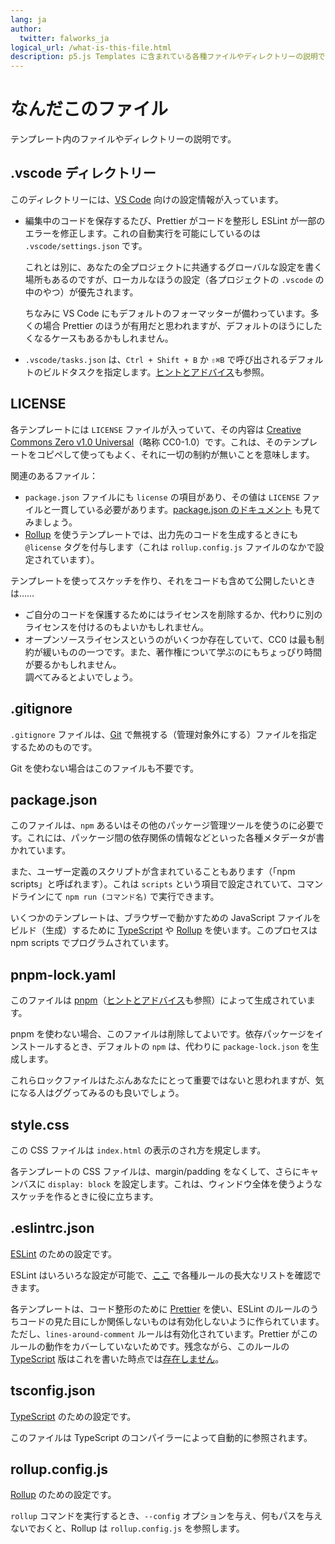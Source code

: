 ```yaml
---
lang: ja
author:
  twitter: falworks_ja
logical_url: /what-is-this-file.html
description: p5.js Templates に含まれている各種ファイルやディレクトリーの説明です。
---
```


# なんだこのファイル

テンプレート内のファイルやディレクトリーの説明です。

## .vscode ディレクトリー

このディレクトリーには、[VS Code](https://code.visualstudio.com/) 向けの設定情報が入っています。

- 編集中のコードを保存するたび、Prettier がコードを整形し ESLint が一部のエラーを修正します。これの自動実行を可能にしているのは `.vscode/settings.json` です。

    これとは別に、あなたの全プロジェクトに共通するグローバルな設定を書く場所もあるのですが、ローカルなほうの設定（各プロジェクトの `.vscode` の中のやつ）が優先されます。

    ちなみに VS Code にもデフォルトのフォーマッターが備わっています。多くの場合 Prettier のほうが有用だと思われますが、デフォルトのほうにしたくなるケースもあるかもしれません。

- `.vscode/tasks.json` は、`Ctrl + Shift + B` か `⇧⌘B` で呼び出されるデフォルトのビルドタスクを指定します。[ヒントとアドバイス](./tips.md)も参照。

## LICENSE

各テンプレートには `LICENSE` ファイルが入っていて、その内容は [Creative Commons Zero v1.0 Universal](https://creativecommons.org/publicdomain/zero/1.0/)（略称 CC0-1.0）です。これは、そのテンプレートをコピペして使ってもよく、それに一切の制約が無いことを意味します。

関連のあるファイル：

- `package.json` ファイルにも `license` の項目があり、その値は `LICENSE` ファイルと一貫している必要があります。[package.json のドキュメント](https://docs.npmjs.com/cli/v6/configuring-npm/package-json) も見てみましょう。
- [Rollup](https://rollupjs.org/) を使うテンプレートでは、出力先のコードを生成するときにも `@license` タグを付与します（これは `rollup.config.js` ファイルのなかで設定されています）。

テンプレートを使ってスケッチを作り、それをコードも含めて公開したいときは……

- ご自分のコードを保護するためにはライセンスを削除するか、代わりに別のライセンスを付けるのもよいかもしれません。
- オープンソースライセンスというのがいくつか存在していて、CC0 は最も制約が緩いものの一つです。また、著作権について学ぶのにもちょっぴり時間が要るかもしれません。  
調べてみるとよいでしょう。

## .gitignore

`.gitignore` ファイルは、[Git](https://git-scm.com/) で無視する（管理対象外にする）ファイルを指定するためのものです。  

Git を使わない場合はこのファイルも不要です。

## package.json

このファイルは、`npm` あるいはその他のパッケージ管理ツールを使うのに必要です。これには、パッケージ間の依存関係の情報などといった各種メタデータが書かれています。

また、ユーザー定義のスクリプトが含まれていることもあります（「npm scripts」と呼ばれます）。これは `scripts` という項目で設定されていて、コマンドラインにて `npm run (コマンド名)` で実行できます。

いくつかのテンプレートは、ブラウザーで動かすための JavaScript ファイルをビルド（生成）するために [TypeScript](https://www.typescriptlang.org/) や [Rollup](https://rollupjs.org/) を使います。このプロセスは npm scripts でプログラムされています。

## pnpm-lock.yaml

このファイルは [pnpm](https://pnpm.js.org/)（[ヒントとアドバイス](./tips.md)も参照）によって生成されています。

pnpm を使わない場合、このファイルは削除してよいです。依存パッケージをインストールするとき、デフォルトの `npm` は、代わりに `package-lock.json` を生成します。

これらロックファイルはたぶんあなたにとって重要ではないと思われますが、気になる人はググってみるのも良いでしょう。

## style.css

この CSS ファイルは `index.html` の表示のされ方を規定します。

各テンプレートの CSS ファイルは、margin/padding をなくして、さらにキャンバスに `display: block` を設定します。これは、ウィンドウ全体を使うようなスケッチを作るときに役に立ちます。

## .eslintrc.json

[ESLint](https://eslint.org/) のための設定です。

ESLint はいろいろな設定が可能で、[ここ](https://eslint.org/docs/rules/) で各種ルールの長大なリストを確認できます。

各テンプレートは、コード整形のために [Prettier](https://prettier.io/) を使い、ESLint のルールのうちコードの見た目にしか関係しないものは有効化しないように作られています。  
ただし、`lines-around-comment` ルールは有効化されています。Prettier がこのルールの動作をカバーしていないためです。残念ながら、このルールの [TypeScript](https://www.typescriptlang.org/) 版はこれを書いた時点では[存在しません](https://github.com/typescript-eslint/typescript-eslint/issues/1933)。

## tsconfig.json

[TypeScript](https://www.typescriptlang.org/) のための設定です。

このファイルは TypeScript のコンパイラーによって自動的に参照されます。

## rollup.config.js

[Rollup](https://rollupjs.org/) のための設定です。

`rollup` コマンドを実行するとき、`--config` オプションを与え、何もパスを与えないでおくと、Rollup は `rollup.config.js` を参照します。
